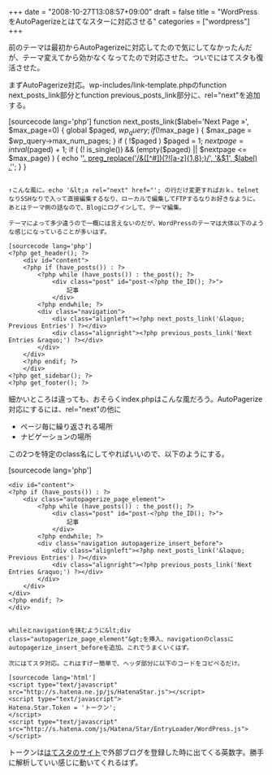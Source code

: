 +++
date = "2008-10-27T13:08:57+09:00"
draft = false
title = "WordPressをAutoPagerizeとはてなスターに対応させる"
categories = ["wordpress"]
+++

前のテーマは最初からAutoPagerizeに対応してたので気にしてなかったんだが、テーマ変えてから効かなくなってたので対応させた。ついでにはてスタも復活させた。

まずAutoPagerize対応。wp-includes/link-template.phpのfunction next_posts_link部分とfunction previous_posts_link部分に、rel="next"を追加する。

[sourcecode lang='php']
function next_posts_link($label='Next Page &raquo;', $max_page=0) {
        global $paged, $wp_query;
        if ( !$max_page ) {
                $max_page = $wp_query->max_num_pages;
        }
        if ( !$paged )
                $paged = 1;
        $nextpage = intval($paged) + 1;
        if ( (! is_single()) && (empty($paged) || $nextpage <= $max_page) ) {
                echo '<a rel="next" href="';
                next_posts($max_page);
                echo '">'. preg_replace('/&([^#])(?![a-z]{1,8};)/', '&#038;$1', $label) .'</a>';
        }
}
```

↑こんな風に。echo '&lt;a rel="next" href="'; の行だけ変更すればおｋ。telnetなりSSHなりで入って直接編集するなり、ローカルで編集してFTPするなりお好きなように。あとはテーマ側の話なので、Blogにログインして、テーマ編集。

テーマによって多少違うので一概には言えないのだが、WordPressのテーマは大体以下のような感じになっていることが多いはず。

[sourcecode lang='php']
<?php get_header(); ?>
	<div id="content">
	<?php if (have_posts()) : ?>
		<?php while (have_posts()) : the_post(); ?>
			<div class="post" id="post-<?php the_ID(); ?>">
				記事
			</div>
		<?php endwhile; ?>
		<div class="navigation">
			<div class="alignleft"><?php next_posts_link('&laquo; Previous Entries') ?></div>
			<div class="alignright"><?php previous_posts_link('Next Entries &raquo;') ?></div>
		</div>
	</div>
	<?php endif; ?>
	</div>
<?php get_sidebar(); ?>
<?php get_footer(); ?>
```

細かいところは違っても、おそらくindex.phpはこんな風だろう。AutoPagerize対応にするには、rel="next"の他に
<ul>
<li>ページ毎に繰り返される場所</li>
<li>ナビゲーションの場所</li>
</ul>
この2つを特定のclass名にしてやればいいので、以下のようにする。

[sourcecode lang='php']
<?php get_header(); ?>
	<div id="content">
	<?php if (have_posts()) : ?>
		<div class="autopagerize_page_element">
			<?php while (have_posts()) : the_post(); ?>
				<div class="post" id="post-<?php the_ID(); ?>">
					記事
				</div>
			<?php endwhile; ?>
			<div class="navigation autopagerize_insert_before">
				<div class="alignleft"><?php next_posts_link('&laquo; Previous Entries') ?></div>
				<div class="alignright"><?php previous_posts_link('Next Entries &raquo;') ?></div>
			</div>
		</div>
	</div>
	<?php endif; ?>
	</div>
<?php get_sidebar(); ?>
<?php get_footer(); ?>
```

whileとnavigationを挟むように&lt;div class="autopagerize_page_element"&gt;を挿入、navigationのclassにautopagerize_insert_beforeを追加。これでうまくいくはず。

次にはてスタ対応。これはすげー簡単で、ヘッダ部分に以下のコードをコピペるだけ。

[sourcecode lang='html']
<script type="text/javascript" src="http://s.hatena.ne.jp/js/HatenaStar.js"></script>
<script type="text/javascript">
Hatena.Star.Token = 'トークン';
</script>
<script type="text/javascript" src="http://s.hatena.com/js/Hatena/Star/EntryLoader/WordPress.js"></script>
```

トークンは<a href="http://s.hatena.ne.jp/">はてスタのサイト</a>で外部ブログを登録した時に出てくる英数字。勝手に解析していい感じに動いてくれるはず。
